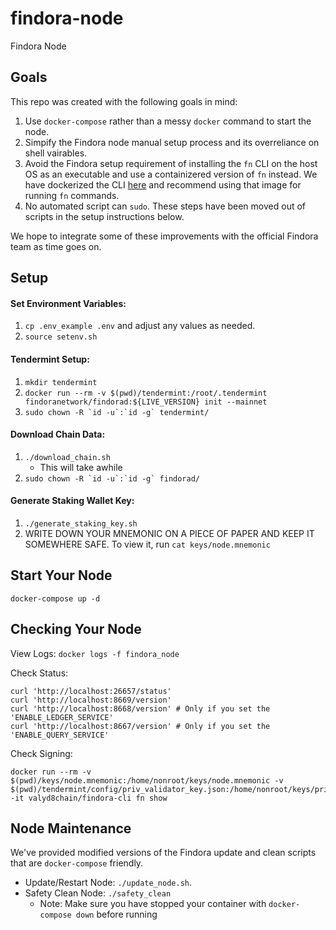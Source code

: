 # findora-node
Findora Node

## Goals
This repo was created with the following goals in mind:
1) Use `docker-compose` rather than a messy `docker` command to start the node.
2) Simpify the Findora node manual setup process and its overreliance on shell vairables.
3) Avoid the Findora setup requirement of installing the `fn` CLI on the host OS as an executable and use a containizered version of `fn` instead. We have dockerized the CLI [here]() and recommend using that image for running `fn` commands.
4) No automated script can `sudo`. These steps have been moved out of scripts in the setup instructions below.

We hope to integrate some of these improvements with the official Findora team as time goes on.

## Setup

#### Set Environment Variables:
1) `cp .env_example .env` and adjust any values as needed.
2) `source setenv.sh`

#### Tendermint Setup:
1) `mkdir tendermint`
2) `docker run --rm -v $(pwd)/tendermint:/root/.tendermint findoranetwork/findorad:${LIVE_VERSION} init --mainnet`
3) `` sudo chown -R `id -u`:`id -g` tendermint/ ``

#### Download Chain Data:
1) `./download_chain.sh`
    - This will take awhile
2) `` sudo chown -R `id -u`:`id -g` findorad/ ``

#### Generate Staking Wallet Key:
1) `./generate_staking_key.sh`
2) WRITE DOWN YOUR MNEMONIC ON A PIECE OF PAPER AND KEEP IT SOMEWHERE SAFE. To view it, run `cat keys/node.mnemonic`

## Start Your Node
`docker-compose up -d`

## Checking Your Node
View Logs: `docker logs -f findora_node`

Check Status:
```
curl 'http://localhost:26657/status'
curl 'http://localhost:8669/version'
curl 'http://localhost:8668/version' # Only if you set the 'ENABLE_LEDGER_SERVICE'
curl 'http://localhost:8667/version' # Only if you set the 'ENABLE_QUERY_SERVICE'
```
Check Signing:
```
docker run --rm -v $(pwd)/keys/node.mnemonic:/home/nonroot/keys/node.mnemonic -v $(pwd)/tendermint/config/priv_validator_key.json:/home/nonroot/keys/priv_validator_key.json -it valyd8chain/findora-cli fn show
```

## Node Maintenance
We've provided modified versions of the Findora update and clean scripts that are `docker-compose` friendly.
- Update/Restart Node: `./update_node.sh`.
- Safety Clean Node: `./safety_clean`
    - Note: Make sure you have stopped your container with `docker-compose down` before running

